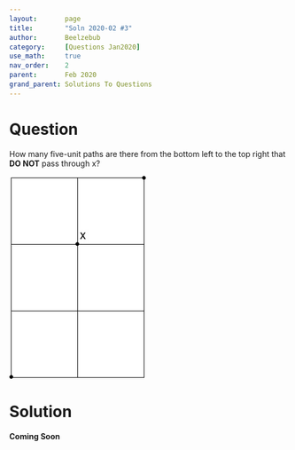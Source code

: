 ```yaml
---
layout:       page
title:        "Soln 2020-02 #3"
author:       Beelzebub
category:     [Questions Jan2020]
use_math:     true
nav_order:    2
parent:       Feb 2020
grand_parent: Solutions To Questions
---
```


# Question

How many five-unit paths are there from the bottom left to the top right that **DO NOT** pass through x?

![](/img/feb2020/grid1.png)

# Solution

**Coming Soon**
